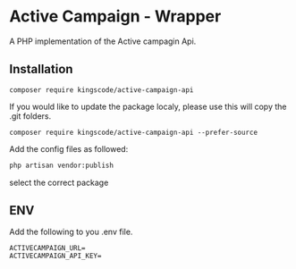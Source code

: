 # Active Campaign - Wrapper
A PHP implementation of the Active campagin Api.


## Installation

```text
composer require kingscode/active-campaign-api
```

If you would like to update the package localy, please use 
this will copy the .git folders.

```text
composer require kingscode/active-campaign-api --prefer-source
```

Add the config files as followed:
```bash
php artisan vendor:publish
```

select the correct package


## ENV
Add the following to you .env file.

```text
ACTIVECAMPAIGN_URL=
ACTIVECAMPAIGN_API_KEY=
```
